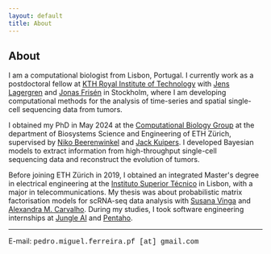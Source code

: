```yaml
---
layout: default
title: About
---
```


## About

I am a computational biologist from Lisbon, Portugal. I currently work as a postdoctoral fellow at [KTH Royal Institute of Technology](https://www.kth.se/en) with [Jens Lagergren](https://www.scilifelab.se/researchers/jens-lagergren/) and [Jonas Frisén](https://ki.se/en/research/research-areas-centres-and-networks/research-groups/stem-cells-in-tissue-homeostasis-and-regenerative-medicine-jonas-frisens-group) in Stockholm, where I am developing computational methods for the analysis of time-series and spatial single-cell sequencing data from tumors.

I obtained my PhD in May 2024 at the [Computational Biology Group](https://bsse.ethz.ch/cbg) at the department of Biosystems Science and Engineering of ETH Zürich, supervised by [Niko Beerenwinkel](https://bsse.ethz.ch/cbg/group/people/person-detail.MTQ5NDE3.TGlzdC81MTYsOTQ0ODM3Mzc2.html) and [Jack Kuipers](https://bsse.ethz.ch/cbg/group/people/person-detail.MjA3Mjc0.TGlzdC81MTYsOTQ0ODM3Mzc2.html). I developed Bayesian models to extract information from high-throughput single-cell sequencing data and reconstruct the evolution of tumors.

Before joining ETH Zürich in 2019, I obtained an integrated Master's degree in electrical engineering at the [Instituto Superior Técnico](https://tecnico.ulisboa.pt/en/) in Lisbon, with a major in telecommunications. My thesis was about probabilistic matrix factorisation models for scRNA-seq data analysis with [Susana Vinga](http://web.ist.utl.pt/susanavinga/) and [Alexandra M. Carvalho](http://www.lx.it.pt/~asmc/). During my studies, I took software engineering internships at [Jungle AI](https://www.jungle.ai/) and [Pentaho](https://www.hitachivantara.com/en-us/products/data-management-analytics.html).

---

E-mail: <span style="font-family:courier">pedro.miguel.ferreira.pf [at] gmail.com</span>
